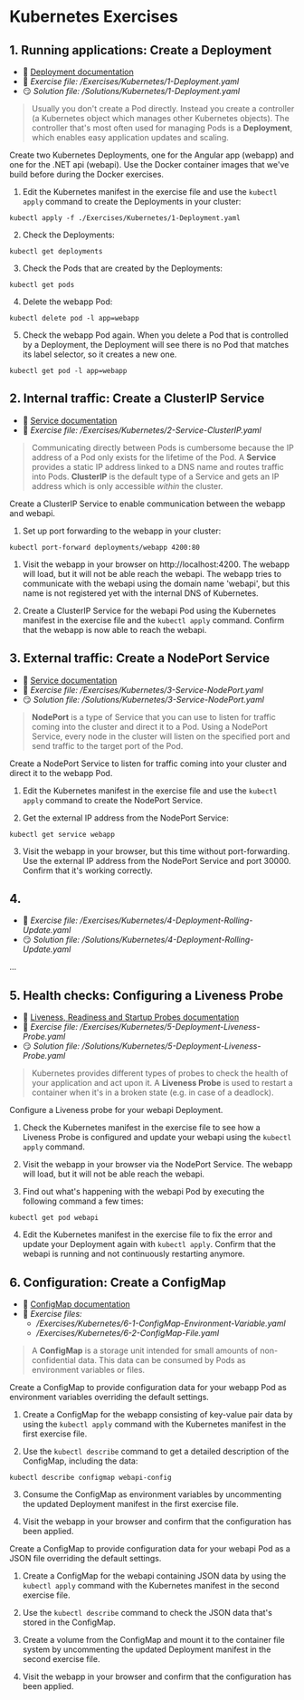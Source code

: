 # Kubernetes Exercises

## 1. Running applications: Create a Deployment

- 📖 [Deployment documentation](https://kubernetes.io/docs/concepts/workloads/controllers/deployment/)
- 🤔 *Exercise file: /Exercises/Kubernetes/1-Deployment.yaml*
- 😏 *Solution file: /Solutions/Kubernetes/1-Deployment.yaml*

> Usually you don't create a Pod directly. Instead you create a controller (a Kubernetes object which manages other Kubernetes objects). The controller that's most often used for managing Pods is a **Deployment**, which enables easy application updates and scaling.

Create two Kubernetes Deployments, one for the Angular app (webapp) and one for the .NET api (webapi). Use the Docker container images that we've build before during the Docker exercises. 

1. Edit the Kubernetes manifest in the exercise file and use the `kubectl apply` command to create the Deployments in your cluster:

```
kubectl apply -f ./Exercises/Kubernetes/1-Deployment.yaml
```

2. Check the Deployments:
   
```
kubectl get deployments
```

3. Check the Pods that are created by the Deployments:

```
kubectl get pods
```

4. Delete the webapp Pod:

```
kubectl delete pod -l app=webapp
```

5.  Check the webapp Pod again. When you delete a Pod that is controlled by a Deployment, the Deployment will see there is no Pod that matches its label selector, so it creates a new one.
```
kubectl get pod -l app=webapp
```

## 2. Internal traffic: Create a ClusterIP Service

- 📖 [Service documentation](https://kubernetes.io/docs/concepts/services-networking/service/)
- 🤔 *Exercise file: /Exercises/Kubernetes/2-Service-ClusterIP.yaml*

> Communicating directly between Pods is cumbersome because the IP address of a Pod only exists for the lifetime of the Pod. A **Service** provides a static IP address linked to a DNS name and routes traffic into Pods. **ClusterIP** is the default type of a Service and gets an IP address which is only accessible *within* the cluster.

Create a ClusterIP Service to enable communication between the webapp and webapi.

1. Set up port forwarding to the webapp in your cluster:

```
kubectl port-forward deployments/webapp 4200:80
```

1. Visit the webapp in your browser on http://localhost:4200. The webapp will load, but it will not be able reach the webapi. The webapp tries to communicate with the webapi using the domain name 'webapi', but this name is not registered yet with the internal DNS of Kubernetes.

2. Create a ClusterIP Service for the webapi Pod using the Kubernetes manifest in the exercise file and the `kubectl apply` command. Confirm that the webapp is now able to reach the webapi.

## 3. External traffic: Create a NodePort Service

- 📖 [Service documentation](https://kubernetes.io/docs/concepts/services-networking/service/)
- 🤔 *Exercise file: /Exercises/Kubernetes/3-Service-NodePort.yaml*
- 😏 *Solution file: /Solutions/Kubernetes/3-Service-NodePort.yaml*

> **NodePort** is a type of Service that you can use to listen for traffic coming into the cluster and direct it to a Pod. Using a NodePort Service, every node in the cluster will listen on the specified port and send traffic to the target port of the Pod.

Create a NodePort Service to listen for traffic coming into your cluster and direct it to the webapp Pod.

1. Edit the Kubernetes manifest in the exercise file and use the `kubectl apply` command to create the NodePort Service.

2. Get the external IP address from the NodePort Service:

```
kubectl get service webapp
```

3. Visit the webapp in your browser, but this time without port-forwarding. Use the external IP address from the NodePort Service and port 30000. Confirm that it's working correctly.

## 4.

- 🤔 *Exercise file: /Exercises/Kubernetes/4-Deployment-Rolling-Update.yaml*
- 😏 *Solution file: /Solutions/Kubernetes/4-Deployment-Rolling-Update.yaml*

...

## 5. Health checks: Configuring a Liveness Probe

- 📖 [Liveness, Readiness and Startup Probes documentation](https://kubernetes.io/docs/tasks/configure-pod-container/configure-liveness-readiness-startup-probes/)
- 🤔 *Exercise file: /Exercises/Kubernetes/5-Deployment-Liveness-Probe.yaml*
- 😏 *Solution file: /Solutions/Kubernetes/5-Deployment-Liveness-Probe.yaml*

> Kubernetes provides different types of probes to check the health of your application and act upon it. A **Liveness Probe** is used to restart a container when it's in a broken state (e.g. in case of a deadlock).

Configure a Liveness probe for your webapi Deployment.

1. Check the Kubernetes manifest in the exercise file to see how a Liveness Probe is configured and update your webapi using the `kubectl apply` command.

2. Visit the webapp in your browser via the NodePort Service. The webapp will load, but it will not be able reach the webapi.

3. Find out what's happening with the webapi Pod by executing the  following command a few times:

```
kubectl get pod webapi
```

4. Edit the Kubernetes manifest in the exercise file to fix the error and update your Deployment again with `kubectl apply`. Confirm that the webapi is running and not continuously restarting anymore.

## 6. Configuration: Create a ConfigMap

- 📖 [ConfigMap documentation](https://kubernetes.io/docs/concepts/configuration/configmap/)
- 🤔 *Exercise files:*
  - */Exercises/Kubernetes/6-1-ConfigMap-Environment-Variable.yaml*
  - */Exercises/Kubernetes/6-2-ConfigMap-File.yaml*

> A **ConfigMap** is a storage unit intended for small amounts of non-confidential data. This data can be consumed by Pods as environment variables or files.

Create a ConfigMap to provide configuration data for your webapp Pod as environment variables overriding the default settings.

1. Create a ConfigMap for the webapp consisting of key-value pair data by using the `kubectl apply` command with the Kubernetes manifest in the first exercise file.

2. Use the `kubectl describe` command to get a detailed description of the ConfigMap, including the data:

```
kubectl describe configmap webapi-config
```

3. Consume the ConfigMap as environment variables by uncommenting the updated Deployment manifest in the first exercise file.

4. Visit the webapp in your browser and confirm that the configuration has been applied.

Create a ConfigMap to provide configuration data for your webapi Pod as a JSON file overriding the default settings.

1. Create a ConfigMap for the webapi containing JSON data by using the `kubectl apply` command with the Kubernetes manifest in the second exercise file.

2. Use the `kubectl describe` command to check the JSON data that's stored in the ConfigMap.

3. Create a volume from the ConfigMap and mount it to the container file system by uncommenting the updated Deployment manifest in the second exercise file.

4. Visit the webapp in your browser and confirm that the configuration has been applied.
